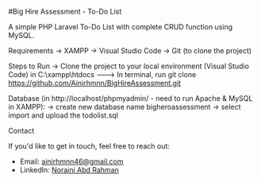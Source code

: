 #Big Hire Assessment - To-Do List

A simple PHP Laravel To-Do List with complete CRUD function using MySQL.

Requirements
-> XAMPP 
-> Visual Studio Code 
-> Git (to clone the project)


Steps to Run 
-> Clone the project to your local environment (Visual Studio Code) in C:\xampp\htdocs
---> In terminal, run git clone https://github.com/Ainirhmnn/BigHireAssessment.git

Database (in http://localhost/phpmyadmin/ - need to run Apache & MySQL in XAMPP):
-> create new database name bigheroassessment
-> select import and upload the todolist.sql


Contact

If you'd like to get in touch, feel free to reach out:

- Email: ainirhmnn46@gmail.com  
- LinkedIn: [Noraini Abd Rahman](https://www.linkedin.com/in/noraini-abd-rahman-0195a621b)